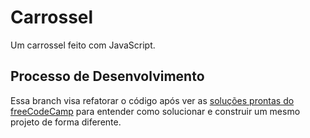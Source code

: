 # Carrossel

Um carrossel feito com JavaScript.

## Processo de Desenvolvimento

Essa branch visa refatorar o código após ver as [soluções prontas do freeCodeCamp](https://github.com/john-smilga/javascript-basic-projects/tree/master/03-reviews) para entender como solucionar e construir um mesmo projeto de forma diferente.
